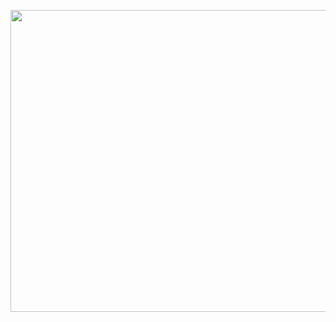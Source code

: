 <a class="imgpopup" href="/sites/default/files/infrastructure%20auditing.jpg"><img src="/sites/default/files/infrastructure%20auditing.jpg" width="940" height="483"></a>